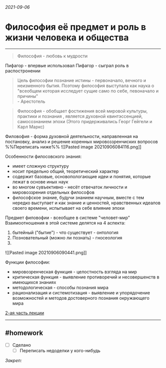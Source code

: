 *2021-09-06*

# Философия её предмет и роль в жизни человека и общества
---

>Философия - любовь к мудрости

Пифагор - впервые использовал
Пифагор - сыграл роль в распостронении

>Цель философии познание истины -
>первоначало, вечного и неизменного бытия.
>Поэтому философия выступала как наука о 
>"всеобщем которая исследует сущие само по себе,
>певоначало и причины" <br>- Арестотель

>Философия - обобщает фостижения всей мировой культуры, 
>практики и познания , является духовной квинтэссенцией,
>самосознанием эпохи
>(Этого придерживались Георг Гейгели и Карл Маркс)

Филовофия - форма духовной деятельности, направленная на постановку, анализ и решение коренных мировоззренчиских вопросов
%%Переписать ниже%%
![[Pasted image 20210906084116.png]]

Особенности филосовского знания:
- имеет сложную структуру
- носит предельно общий, теоретический характер
- содержит базовые, основопологающие идеи и понятия, которые лежат в основе иных наук
- во многом сувъективно - несёт отвечаток личности и мировоззрения отдельных философов
- философское знание, будучи знанием научным, вместе с тем нередко выступает и как знание и ценностей, нравственных идеалов своего времени, испытывает на себе влияние эпохи

Предмет филовофии - всеобщее в системе "человет-мир"
Взаимоотношения в этой системе делятся на 4 аспекта:
1. бытейный ("бытие") - что существует - онтология
2. Позновательный (можно ли познать) - гносеология
3. 

![[Pasted image 20210906090441.png]]

Функции философии:
- мировозренческая функция - целостность взгляда на мир
- критическая функция - выявление противоречий и несовершенств в имеющихся знаниях
- методологическая - способы познания мира
- рационализация и системотизация - выявление и упорядочение возможностей и методов достоверного познания окружающего мира

[2-ая часть лекции](Philosophy(2).md)

---

##    #homework 

- [ ]  Сделано
	- [ ] Переписать недоделки у кого-нибудь

_Закреп:_
